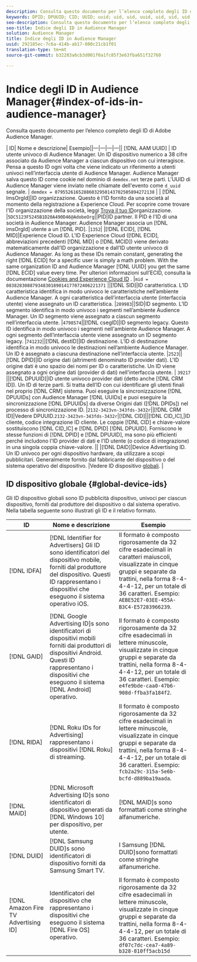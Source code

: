 ```yaml
---
description: Consulta questo documento per l’elenco completo degli ID di Adobe Audience Manager.
keywords: DPID; DPUUID; CID; UUID; uuid; uid, uid, uuid, uid, uid, uid, uuid, uuid, uuid, uuid, uuid, uid, uid, uid, uid, uid, uuid, uuid, uid, uuid
seo-description: Consulta questo documento per l’elenco completo degli ID di Adobe Audience Manager.
seo-title: Indice degli ID in Audience Manager
solution: Audience Manager
title: Indice degli ID in Audience Manager
uuid: 292185ec-7c6a-414b-ab17-800c21cb1f01
translation-type: tm+mt
source-git-commit: b32283a6cb3d001f0a1fc85f3e63fba651f32760

---
```



# Indice degli ID in Audience Manager{#index-of-ids-in-audience-manager}

Consulta questo documento per l’elenco completo degli ID di Adobe Audience Manager.

| ID| Nome e descrizione| Esempio||—|—|—|—|| [!DNL AAM UUID] | ID utente univoco di Audience Manager. Un ID dispositivo numerico a 38 cifre associato da Audience Manager a ciascun dispositivo con cui interagisce. Pensa a questo ID ogni volta che viene indicato un riferimento a utenti univoci nell’interfaccia utente di Audience Manager. Audience Manager salva questo ID come cookie nel dominio di `demdex.net` terze parti. L'UUID di Audience Manager viene inviato nelle chiamate dell'evento come `d_uuid` segnale. | `demdex = 07955261652886032950143702505894272138` |
| [!DNL ImsOrgId]|ID organizzazione. Questo è l'ID fornito da una società al momento della registrazione a Experience Cloud. Per scoprire come trovare l'ID organizzazione della società, leggi [Trova il tuo ID](https://docs.adobe.com/content/help/en/core-services/interface/manage-users-and-products/organizations.html#concept_EA8AEE5B02CF46ACBDAD6A8508646255)organizzazione. |`5DC5123F5245B1D20A490D46@AdobeOrg`||PID|ID partner. Il PID è l'ID di una società in Audience Manager. Audience Manager associa un [!DNL imsOrgId] utente a un [!DNL PID]. |`1352`|
|[!DNL ECID], [!DNL MID]|Experience Cloud ID. L’ID Experience Cloud ([!DNL ECID], abbreviazioni precedenti [!DNL MID] o [!DNL MCID]) viene derivato matematicamente dall’ID organizzazione e dall’ID utente univoco di Audience Manager. As long as these IDs remain constant, generating the right [!DNL ECID] for a specific user is simply a math problem. With the same organization ID and Audience Manager [!DNL UUID] you get the same [!DNL ECID] value every time. Per ulteriori informazioni sull’ECID, consulta la documentazione [Cookies and Experience Cloud ID](https://docs.adobe.com/content/help/en/id-service/using/intro/cookies.html) . |`mid = 08382830887934830189014177072406221371` ||[!DNL SID]|ID caratteristica. L’ID caratteristica identifica in modo univoco le caratteristiche nell’ambiente Audience Manager. A ogni caratteristica dell’interfaccia utente (interfaccia utente) viene assegnato un ID caratteristica. |`289983`||SID|ID segmento. L’ID segmento identifica in modo univoco i segmenti nell’ambiente Audience Manager. Un ID segmento viene assegnato a ciascun segmento nell’interfaccia utente. |`4798574`||[!DNL csegID]|ID segmento legacy. Questo ID identifica in modo univoco i segmenti nell'ambiente Audience Manager. A ogni segmento dell’interfaccia utente viene assegnato un ID segmento legacy. |`741232`||[!DNL destID]|ID destinazione. L’ID di destinazione identifica in modo univoco le destinazioni nell’ambiente Audience Manager. Un ID è assegnato a ciascuna destinazione nell’interfaccia utente. |`2523`||[!DNL DPID]|ID origine dati (altrimenti denominato ID provider dati). L'ID origine dati è uno spazio dei nomi per ID o caratteristiche. Un ID viene assegnato a ogni origine dati (provider di dati) nell'interfaccia utente. | `39217` ||[!DNL DPUUID]|ID utente univoco provider dati (detto anche [!DNL CRM ID]). Un ID di terze parti. Si tratta dell’ID con cui identificare gli utenti finali nel proprio [!DNL CRM] sistema. Puoi eseguire la sincronizzazione [!DNL DPUUIDs] con Audience Manager [!DNL UUIDs] e puoi eseguire la sincronizzazione [!DNL DPUUIDs] da diverse Origini dati ([!DNL DPIDs]) nel processo di sincronizzazione ID. |`2132-3423vn-343fds-3432r`||[!DNL CRM ID]|Vedere DPUUID.`2132-3423vn-343fds-3432r`|[!DNL CID]||[!DNL CID_IC],|ID cliente, codice integrazione ID cliente. Le coppie [!DNL CID] e chiave-valore sostituiscono [!DNL CID_IC] e [!DNL DPID] [!DNL DPUUID]. Forniscono le stesse funzioni di [!DNL DPID] e [!DNL DPUUID], ma sono più efficienti perché includono l'ID provider di dati e l'ID utente (o codice di integrazione) in una singola coppia chiave-valore. ||
|[!DNL DAID]|Device Advertising ID. Un ID univoco per ogni dispositivo hardware, da utilizzare a scopi pubblicitari. Generalmente fornito dal fabbricante del dispositivo o del sistema operativo del dispositivo. |Vedere ID dispositivo [globali](#global-device-ids). |

## ID dispositivo globale {#global-device-ids}

Gli ID dispositivo globali sono ID pubblicità dispositivo, univoci per ciascun dispositivo, forniti dal produttore del dispositivo o dal sistema operativo. Nella tabella seguente sono illustrati gli ID e il relativo formato.

| ID | Nome e descrizione | Esempio  |
| ------------------------------------ | ------------------------------------------------------------------------------------------------------------------------------------------------------------------------------- | -------------------------------------------------------------------------------------------------------------------------------------------------------------------------------------------------------------------------- |
| [!DNL IDFA] | [!DNL Identifier for Advertisers] Gli ID sono identificatori del dispositivo mobile, forniti dal produttore del dispositivo. Questi ID rappresentano i dispositivi che eseguono il sistema operativo iOS. | Il formato è composto rigorosamente da 32 cifre esadecimali in caratteri maiuscoli, visualizzate in cinque gruppi e separate da trattini, nella forma 8-4-4-4-12, per un totale di 36 caratteri. Esempio: `AEBE52E7-03EE-455A-B3C4-E57283966239`. |
| [!DNL GAID] | [!DNL Google Advertising ID]s sono identificatori di dispositivi mobili forniti dai produttori di dispositivi Android. Questi ID rappresentano i dispositivi che eseguono il sistema [!DNL Android] operativo. | Il formato è composto rigorosamente da 32 cifre esadecimali in lettere minuscole, visualizzate in cinque gruppi e separate da trattini, nella forma 8-4-4-4-12, per un totale di 36 caratteri. Esempio: `e4fe9bde-caa0-47b6-908d-ffba3fa184f2`. |
| [!DNL RIDA] | [!DNL Roku IDs for Advertising] rappresentano i dispositivi [!DNL Roku] di streaming. | Il formato è composto rigorosamente da 32 cifre esadecimali in lettere minuscole, visualizzate in cinque gruppi e separate da trattini, nella forma 8-4-4-4-12, per un totale di 36 caratteri. Esempio: `fcb2a29c-315a-5e6b-bcfd-d889ba19aada`. |
| [!DNL MAID] | [!DNL Microsoft Advertising ID]s sono identificatori di dispositivo generati da [!DNL Windows 10] per dispositivo, per utente. | [!DNL MAID]s sono formattati come stringhe alfanumeriche. |
| [!DNL DUID] | [!DNL Samsung DUID]s sono identificatori di dispositivo forniti da Samsung Smart TV. | I Samsung [!DNL DUID]sono formattati come stringhe alfanumeriche. |
| [!DNL Amazon Fire TV Advertising ID] | Identificatori del dispositivo che rappresentano i dispositivi che eseguono il sistema [!DNL Fire OS] operativo. | Il formato è composto rigorosamente da 32 cifre esadecimali in lettere minuscole, visualizzate in cinque gruppi e separate da trattini, nella forma 8-4-4-4-12, per un totale di 36 caratteri. Esempio: `df07c7dc-cea7-4a89-b328-810ff5acb15d` |

